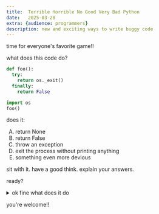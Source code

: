 ```yaml
---
title:  Terrible Horrible No Good Very Bad Python
date:   2025-03-28
extra: {audience: programmers}
description: new and exciting ways to write buggy code
---
```


time for everyone's favorite game!!

what does this code do?

```python
def foo():
  try:
    return os._exit()
  finally:
    return False

import os
foo()
```

<style type="text/css">
    ol { list-style-type: upper-alpha; }
</style>

does it:
1. return None
2. return False
3. throw an exception
4. exit the process without printing anything
5. something even more devious

sit with it. have a good think. explain your answers.

ready?

<details><summary>ok fine what does it do</summary>

returns `False`. want to know why?

<details><summary>yes just tell me already >:(</summary>

normally, `os._exit` exits the process without running "cleanup handlers" (`finally` blocks). however, it takes one argument. this snippet forgets to pass in the exit code, so instead of exiting, it throws `TypeError`. then the `finally` block silently swallows the exception because of the `return`.

yes someone did write this code by accident and yes they were very confused. i thought it was a bug in cpython until i figured it out.

</details>
</details>

you're welcome!!
